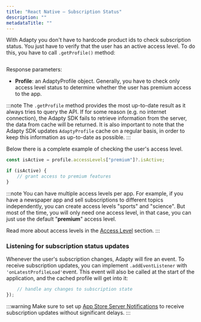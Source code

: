 ```yaml
---
title: "React Native — Subscription Status"
description: ""
metadataTitle: ""
---
```


With Adapty you don't have to hardcode product ids to check subscription status. You just have to verify that the user has an active access level. To do this, you have to call `.getProfile()` method:

```typescript title="title="const profile = await adapty.getProfile();""
```

Response parameters:

- **Profile**: an AdaptyProfile object. Generally, you have to check only access level status to determine whether the user has premium access to the app.

:::note
The `.getProfile` method provides the most up-to-date result as it always tries to query the API. If for some reason (e.g. no internet connection), the Adapty SDK fails to retrieve information from the server, the data from cache will be returned. It is also important to note that the Adapty SDK updates `AdaptyProfile` cache on a regular basis, in order to keep this information as up-to-date as possible.
:::

Below there is a complete example of checking the user's access level.

```typescript title="title="const profile = adapty.getProfile();""
const isActive = profile.accessLevels["premium"]?.isActive;

if (isActive) {
	// grant access to premium features
}
```

:::note
You can have multiple access levels per app. For example, if you have a newspaper app and sell subscriptions to different topics independently, you can create access levels "sports" and "science". But most of the time, you will only need one access level, in that case, you can just use the default "**premium**" access level.

Read more about access levels in the [Access Level](access-level) section.
:::

### Listening for subscription status updates

Whenever the user's subscription changes, Adapty will fire an event. To receive subscription updates, you can  implement `.addEventListener` with `'onLatestProfileLoad'`event. This event will also be called at the start of the application, and the cached profile will get into it:

```typescript title="title="adapty.addEventListener('onLatestProfileLoad', profile => {""
	// handle any changes to subscription state
});
```

:::warning
Make sure to set up [App Store Server Notifications](app-store-server-notifications) to receive subscription updates without significant delays.
:::
